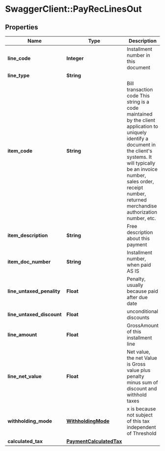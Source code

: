 # SwaggerClient::PayRecLinesOut

## Properties
Name | Type | Description | Notes
------------ | ------------- | ------------- | -------------
**line_code** | **Integer** | Installment number in this document | [optional] 
**line_type** | **String** |  | [optional] 
**item_code** | **String** | Bill transaction code This string is a code maintained by the client application to uniquely identify a document in the client&#39;s systems. It will typically be an invoice number, sales order, receipt number, returned merchandise authorization number, etc. | 
**item_description** | **String** | Free description about this payment | [optional] 
**item_doc_number** | **String** | Installment number, when paid AS IS | [optional] 
**line_untaxed_penality** | **Float** | Penalty, usually because paid after due date | [optional] 
**line_untaxed_discount** | **Float** | unconditional discounts | [optional] 
**line_amount** | **Float** | GrossAmount of this installment line | [optional] 
**line_net_value** | **Float** | Net value, the net Value is Gross value plus penalty minus sum of discount and withhold taxes | [optional] 
**withholding_mode** | [**WithholdingMode**](WithholdingMode.md) | x is because not subject of this tax independent of Threshold | [optional] 
**calculated_tax** | [**PaymentCalculatedTax**](PaymentCalculatedTax.md) |  | [optional] 


